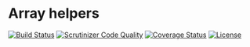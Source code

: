 # Array helpers

[![Build Status](https://travis-ci.org/weew/php-helpers-array.svg?branch=master)](https://travis-ci.org/weew/php-helpers-array)
[![Scrutinizer Code Quality](https://scrutinizer-ci.com/g/weew/php-helpers-array/badges/quality-score.png?b=master)](https://scrutinizer-ci.com/g/weew/php-helpers-array/?branch=master)
[![Coverage Status](https://coveralls.io/repos/weew/php-helpers-array/badge.svg?branch=master&service=github)](https://coveralls.io/github/weew/php-helpers-array?branch=master)
[![License](https://poser.pugx.org/weew/php-helpers-array/license)](https://packagist.org/packages/weew/php-helpers-array)

